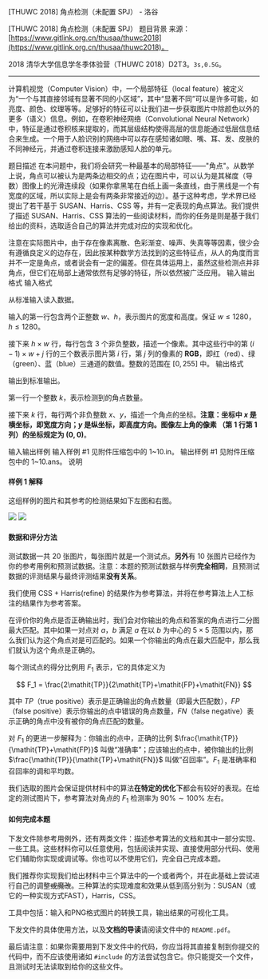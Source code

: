 



[THUWC 2018] 角点检测（未配置 SPJ） - 洛谷














[THUWC 2018] 角点检测（未配置 SPJ）
题目背景
来源：[https://www.gitlink.org.cn/thusaa/thuwc2018](https://www.gitlink.org.cn/thusaa/thuwc2018)。

2018 清华大学信息学冬季体验营（THUWC 2018）D2T3。$\texttt{3s,0.5G}$。

---


计算机视觉（Computer Vision）中，一个局部特征（local feature）被定义为“一个与其直接邻域有显著不同的小区域”，其中“显著不同”可以是许多可能，如亮度、颜色、纹理等等。足够好的特征可以让我们进一步获取图片中除颜色以外的更多（语义）信息。例如，在卷积神经网络（Convolutional Neural Network）中，特征是通过卷积核来提取的，而其层级结构使得高层的信息能通过低层信息结合来生成。一个用于人脸识别的网络中可以存在感知诸如眼、嘴、耳、发、皮肤的不同神经元，并通过卷积连接来激励感知人脸的单元。

题目描述
在本问题中，我们将会研究一种最基本的局部特征——"角点"。从数学上说，角点可以被认为是两条边相交的点；边在图片中，可以认为是其梯度（导数）图像上的光滑连续段（如果你拿黑笔在白纸上画一条直线，由于黑线是一个有宽度的区域，所以实际上是会有两条非常接近的边）。基于这种考虑，学术界已经提出了若干基于 SUSAN、Harris、CSS 等，并有一定表现的角点算法。我们提供了描述 SUSAN、Harris、CSS 算法的一些阅读材料，而你的任务是则是基于我们给出的资料，选取适合自己的算法并完成对应的实现和优化。

注意在实际图片中，由于存在像素离散、色彩渐变、噪声、失真等等因素，很少会有遵循良定义的边存在，因此按某种数学方法找到的这些特征点，从人的角度而言并不一定是角点，或者说会有一定的偏差。但在具体运用上，虽然这些检测点并非角点，但它们在局部上通常依然有足够的特征，所以依然被广泛应用。
输入输出格式
输入格式


从标准输入读入数据。

输入的第一行包含两个正整数 $w$、$h$，表示图片的宽度和高度。保证 $w \le 1280$，$h \le 1280$。

接下来 $h\times w$ 行，每行包含 $3$ 个非负整数，描述一个像素。其中这些行中的第 $(i-1) \times w + j$ 行的三个数表示图片第 $i$ 行，第 $j$ 列的像素的 **RGB**，即红（red）、绿（green）、蓝（blue）三通道的数值。整数的范围在 $[0, 255]$ 中。
输出格式

输出到标准输出。

第一行一个整数 $k$，表示检测到的角点数量。

接下来 $k$ 行，每行两个非负整数 $x$、$y$，描述一个角点的坐标。**注意：坐标中 $x$ 是横坐标，即宽度方向；$y$ 是纵坐标，即高度方向。图像左上角的像素 （第 $1$ 行第 $1$ 列）的坐标规定为 $(0, 0)$**。

输入输出样例
输入样例 #1
见附件压缩包中的 1~10.in。
输出样例 #1
见附件压缩包中的 1~10.ans。
说明
#### 样例 $1$ 解释

这组样例的图片和其参考的检测结果如下左图和右图。

![](https://cdn.luogu.com.cn/upload/image_hosting/3vdmk3ar.png)
![](https://cdn.luogu.com.cn/upload/image_hosting/ht9npydk.png)
#### 数据和评分方法

测试数据一共 $20$ 张图片，每张图片就是一个测试点。**另外**有 $10$ 张图片已经作为你的参考用例和预测试数据。注意：本题的预测试数据与样例**完全相同**，且预测试数据的评测结果与最终评测结果**没有关系**。

我们使用 CSS + Harris(refine) 的结果作为参考算法，并将在参考算法上人工标注的结果作为参考答案。

在评价你的角点是否正确输出时，我们会对你输出的角点和答案的角点进行二分图最大匹配。其中如果一对点对 $a$，$b$ 满足 $a$ 在以 $b$ 为中心的 $5 \times 5$ 范围以内，那么我们认为这个角点对是可匹配的。如果一个你输出的角点在最大匹配中，那么我们就认为这个角点是正确的。

每个测试点的得分比例用 $F_1$ 表示，它的具体定义为

$$
F_1 = \frac{2\mathit{TP}}{2\mathit{TP}+\mathit{FP}+\mathit{FN}}
$$

其中 $\mathit{TP}$（true positive）表示是正确输出的角点数量（即最大匹配数），$\mathit{FP}$（false positive）表示你输出的点中错误的角点数量，$\mathit{FN}$（false negative）表示正确的角点中没有被你的角点匹配的数量。

对 $F_1$ 的更进一步解释为：你输出的点中，正确的比例 $\frac{\mathit{TP}}{\mathit{TP}+\mathit{FP}}$ 叫做“准确率”；应该输出的点中，被你输出的比例 $\frac{\mathit{TP}}{\mathit{TP}+\mathit{FN}}$ 叫做“召回率”。$F_1$ 是准确率和召回率的调和平均数。

我们选取的图片会保证提供材料中的算法**在特定的优化下**都会有较好的表现。在给定的测试图片下，参考算法对角点的 $F_1$ 检测率为 $90\%\sim 100\%$ 左右。

#### 如何完成本题

下发文件除参考用例外，还有两类文件：描述参考算法的文档和其中一部分实现、一些工具。这些材料你可以任意使用，包括阅读并实现、直接使用部分代码、使用它们辅助你实现或调试等。你也可以不使用它们，完全自己完成本题。

我们推荐你实现我们给出材料中三个算法中的一个或者两个，并在此基础上尝试进行自己的调整~~或魔改~~。三种算法的实现难度和效果从低到高分别为：SUSAN（或它的一种实现方式FAST），Harris，CSS。

工具中包括：输入和PNG格式图片的转换工具，输出结果的可视化工具。

下发文件的具体使用方法，以及**文档的导读**请阅读文件中的 `README.pdf`。

最后请注意：如果你需要用到下发文件中的代码，你应当将其直接复制到你提交的代码中，而不应该使用诸如 `#include` 的方法尝试包含它。你只能提交一个文件，且测试时无法读取到给你的这些文件。






